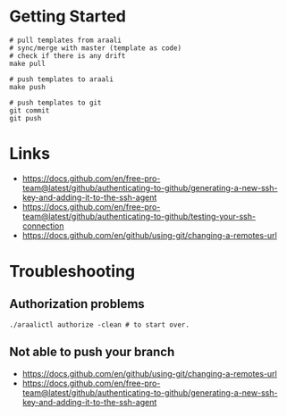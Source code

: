 # Getting Started
```
# pull templates from araali
# sync/merge with master (template as code)
# check if there is any drift
make pull

# push templates to araali
make push

# push templates to git
git commit
git push
```
# Links
* https://docs.github.com/en/free-pro-team@latest/github/authenticating-to-github/generating-a-new-ssh-key-and-adding-it-to-the-ssh-agent
* https://docs.github.com/en/free-pro-team@latest/github/authenticating-to-github/testing-your-ssh-connection
* https://docs.github.com/en/github/using-git/changing-a-remotes-url

# Troubleshooting
## Authorization problems
```
./araalictl authorize -clean # to start over.
```
## Not able to push your branch
- https://docs.github.com/en/github/using-git/changing-a-remotes-url
- https://docs.github.com/en/free-pro-team@latest/github/authenticating-to-github/generating-a-new-ssh-key-and-adding-it-to-the-ssh-agent
